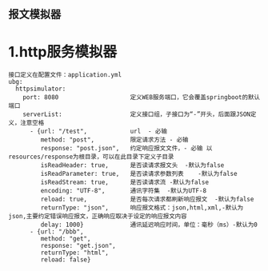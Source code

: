 ## 报文模拟器

# 1.http服务模拟器
    接口定义在配置文件：application.yml
    ubg:
      httpsimulator:
        port: 8080                    定义WEB服务端口，它会覆盖springboot的默认端口
        serverList:                   定义接口组，子接口为“-”开头，后面跟JSON定义，注意空格
          - {url: "/test",            url  - 必输
             method: "post",          限定请求方法 - 必输
             response: "post.json",   约定响应报文文件，- 必输 以resources/response为根目录，可以在此目录下定义子目录
             isReadHeader: true,      是否读请求报文头  -默认为false
             isReadParameter: true,   是否读请求参数列表    -默认为false
             isReadStream: true,      是否读请求流 -默认为false
             encoding: "UTF-8",       通讯字符集  -默认为UTF-8
             reload: true,            是否每次请求都刷新响应报文  -默认为false
             returnType: "json",      响应报文格式：json,html,xml,-默认为json,主要约定错误响应报文，正确响应取决于设定的响应报文内容
             delay: 1000}             通讯延迟响应时间，单位：毫秒（ms）-默认为0
          - {url: "/bbb",
             method: "get",
             response: "get.json",
             returnType: "html",
             reload: false}